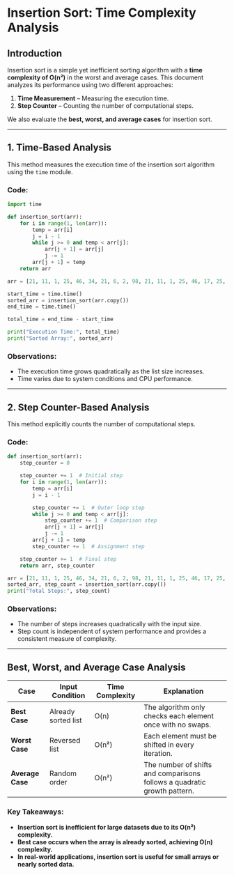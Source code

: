 # Insertion Sort: Time Complexity Analysis

## Introduction
Insertion sort is a simple yet inefficient sorting algorithm with a **time complexity of O(n²)** in the worst and average cases. This document analyzes its performance using two different approaches:
1. **Time Measurement** – Measuring the execution time.
2. **Step Counter** – Counting the number of computational steps.

We also evaluate the **best, worst, and average cases** for insertion sort.

---

## 1. Time-Based Analysis

This method measures the execution time of the insertion sort algorithm using the `time` module.

### Code:

```python
import time

def insertion_sort(arr):
    for i in range(1, len(arr)):
        temp = arr[i]
        j = i - 1
        while j >= 0 and temp < arr[j]:
            arr[j + 1] = arr[j]
            j -= 1
        arr[j + 1] = temp
    return arr

arr = [21, 11, 1, 25, 46, 34, 21, 6, 2, 98, 21, 11, 1, 25, 46, 17, 25, 46, 34, 21, 6]

start_time = time.time()
sorted_arr = insertion_sort(arr.copy())
end_time = time.time()

total_time = end_time - start_time

print("Execution Time:", total_time)
print("Sorted Array:", sorted_arr)
```

### Observations:
- The execution time grows quadratically as the list size increases.
- Time varies due to system conditions and CPU performance.

---

## 2. Step Counter-Based Analysis

This method explicitly counts the number of computational steps.

### Code:

```python
def insertion_sort(arr):
    step_counter = 0

    step_counter += 1  # Initial step
    for i in range(1, len(arr)):
        temp = arr[i]
        j = i - 1

        step_counter += 1  # Outer loop step
        while j >= 0 and temp < arr[j]:
            step_counter += 1  # Comparison step
            arr[j + 1] = arr[j]
            j -= 1
        arr[j + 1] = temp
        step_counter += 1  # Assignment step

    step_counter += 1  # Final step
    return arr, step_counter

arr = [21, 11, 1, 25, 46, 34, 21, 6, 2, 98, 21, 11, 1, 25, 46, 17, 25, 46, 34, 21, 6]
sorted_arr, step_count = insertion_sort(arr.copy())
print("Total Steps:", step_count)
```

### Observations:
- The number of steps increases quadratically with the input size.
- Step count is independent of system performance and provides a consistent measure of complexity.

---

## Best, Worst, and Average Case Analysis

| Case | Input Condition | Time Complexity | Explanation |
|------|---------------|---------------|-------------|
| **Best Case** | Already sorted list | O(n) | The algorithm only checks each element once with no swaps. |
| **Worst Case** | Reversed list | O(n²) | Each element must be shifted in every iteration. |
| **Average Case** | Random order | O(n²) | The number of shifts and comparisons follows a quadratic growth pattern. |

### Key Takeaways:
- **Insertion sort is inefficient for large datasets due to its O(n²) complexity.**
- **Best case occurs when the array is already sorted, achieving O(n) complexity.**
- **In real-world applications, insertion sort is useful for small arrays or nearly sorted data.**
